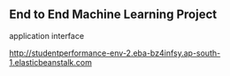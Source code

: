## End to End Machine Learning Project


application interface


http://studentperformance-env-2.eba-bz4infsy.ap-south-1.elasticbeanstalk.com

